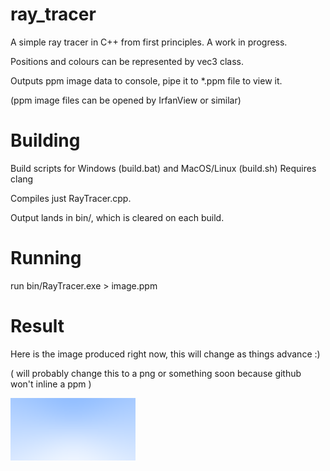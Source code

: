 # ray_tracer
A simple ray tracer in C++ from first principles. A work in progress.

Positions and colours can be represented by vec3 class.

Outputs ppm image data to console, pipe it to \*.ppm file to view it.

(ppm image files can be opened by IrfanView or similar)

# Building

Build scripts for Windows (build.bat) and MacOS/Linux (build.sh)
Requires clang

Compiles just RayTracer.cpp.

Output lands in bin/, which is cleared on each build.


# Running
run bin/RayTracer.exe > image.ppm

# Result

Here is the image produced right now, this will change as things advance :)

( will probably change this to a png or something soon because github won't inline a ppm )

![current image produced by code](images/img.png)

